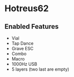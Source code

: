# Hotreus62

## Enabled Features

- Vial
- Tap Dance
- Grave ESC
- Combo
- Macro
- 1000Hz USB
- 5 layers (two last are empty)
